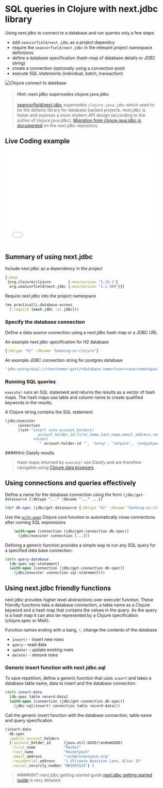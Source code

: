 # SQL queries in Clojure with next.jdbc library

Using next.jdbc to connect to a database and run queries only a few steps

* add `seancorfield/next.jdbc` as a project dependcy
* require the `seancorfield/next.jdbc` in the relevant project namespace definitions
* define a database specification (hash-map of database details or JDBC string)
* create a connection  (optionally using a connection pool)
* execute SQL statements (individual, batch, transaction)

![Clojure connect to database](https://raw.githubusercontent.com/practicalli/graphic-design/live/practicalli-clojure-webapps-database-connection-and-sql-queries.png)


> #### Hint::next.jdbc supersedes clojure.java.jdbc
> [seancorfield/next.jdbc](https://github.com/seancorfield/next-jdbc) supersedes `clojure.java.jdbc` which used to be the defacto library for database backed projects.  next.jdbc is faster and exposes a more modern API design (according to the author of clojure.java.jdbc).
> [Migration from clojure.java.jdbc is documented](https://cljdoc.org/d/seancorfield/next.jdbc/CURRENT/doc/migration-from-clojure-java-jdbc) on the next.jdbc repository


## Live Coding example

<div style="position: relative;padding-bottom: 56.25%;padding-top: 25px;height: 0;">
  <iframe frameborder="0" allowfullscreen style="border: none;position: absolute;top: 0;left: 0;width: 100%;height: 100%;" src="//www.youtube.com/embed/5xsyuT2UjNA?start=454"></iframe></div>

<p></p>

## Summary of using next.jdbc

Include next.jdbc as a dependency in the project

```clojure
{:deps
 {org.clojure/clojure        {:mvn/version "1.10.1"}
  org.seancorfield/next.jdbc {:mvn/version "1.1.569"}}}
```

Require next.jdbc into the project namespace

```clojure
(ns practicalli.database-access
  (:require [next.jdbc :as jdbc]))
```


### Specify the database connection ###

Define a data source connection using a next.jdbc hash map or a JDBC URL

An example next.jdbc specification for H2 database

```clojure
{:dbtype "h2" :dbname "banking-on-clojure"}
```

An example JDBC connection string for postgres database

```clojure
"jdbc:postgresql://<hostname>:port/<database-name>?user=<username>&password=<password>&sslmode=require"
```


### Running SQL queries

`execute!` runs an SQL statement and returns the results as a vector of hash maps. The hash maps use table and column name to create qualified keywords in the results.

A Clojure string contains the SQL statement.

```clojure
(jdbc/execute!
      connection
      [(str "insert into account_holders(
               account_holder_id,first_name,last_name,email_address,residential_address,social_security_number)
             values(
               '" account-holder-id "', 'Jenny', 'Jetpack', 'jen@jetpack.org', '42 Meaning Lane, Altar IV', 'AB101112C' )")])
```


####Hint::Datafy results
> Hash maps returned by `execute!` use Datafy and are therefore navigable using [Clojure data browsers](http://practicalli.github.io/clojure/clojure-tools/data-browsers/)


## Using connections and queries effectively

Define a name for the database connection using the form `(jdbc/get-datasource {:dbtype "..." :dbname "..." ...})`

```clojure
(def db-spec (jdbc/get-datasource {:dbtype "h2" :dbname "banking-on-clojure"}))
```

Use the [`with-open`](https://clojuredocs.org/clojure.core/with-open) Clojure core function to automatically close connections after running SQL expressions

```clojure
    (with-open [connection (jdbc/get-connection db-spec)]
      (jdbc/execute! connection [...]))
```

Defining a generic function provides a simple way to run any SQL query for a specified data base connection.

```clojure
(defn query-database
  [db-spec sql-statement]
  (with-open [connection (jdbc/get-connection db-spec)]
    (jdbc/execute! connection sql-statement)))
```


## Using next.jdbc friendly functions

next.jdbc provides higher level abstractions over execute! function.  These friendly functions take a database connection, a table name as a Clojure keyword and a hash map that contains the values in the query.  As the query is a hash map it can also be represented by a Clojure specification (clojure.spec or Malli).

Function names ending with a bang, `!`, change the contents of the database

* `insert!` - insert new rows
* `query` - read data
* `update!` - update existing rows
* `delete!` - remove rows


### Generic insert function with next.jdbc.sql

To save repetition, define a generic function that uses `insert` and takes a database table name, data to insert and the database connection.

```clojure
(defn insert-data
  [db-spec table record-data]
  (with-open [connection (jdbc/get-connection db-spec)]
    (jdbc-sql/insert! connection table record-data)))
```

Call the generic insert function with the database connection, table name and query specification

```clojure
(insert-data
  db-spec
  :public.account_holders
  {:account_holder_id      (java.util.UUID/randomUUID)
   :first_name             "Rachel"
   :last_name              "Rocketpack"
   :email_address          "rach@rocketpack.org"
   :residential_address    "1 Ultimate Question Lane, Altar IV"
   :social_security_number "BB104312D"} )
```


<!-- ### Transactions for multiple queries ### -->

<!-- TODO: add example of using transactions for multiple queries -->


> ####HINT::next.jdbc getting started guide
> [next.jdbc getting started guide](https://cljdoc.org/d/seancorfield/next.jdbc/1.1.569/doc/getting-started) is very detailed.
